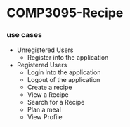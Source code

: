 # COMP3095-Recipe

### use cases
* Unregistered Users
  * Register into the application
* Registered Users
  * Login Into the application
  * Logout of the application
  * Create a recipe
  * View a Recipe
  * Search for a Recipe
  * Plan a meal
  * View Profile
